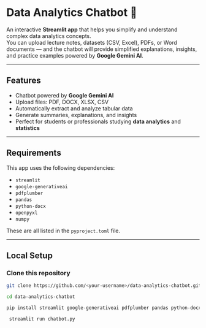 # Data Analytics Chatbot 🤖

An interactive **Streamlit app** that helps you simplify and understand complex data analytics concepts.  
You can upload lecture notes, datasets (CSV, Excel), PDFs, or Word documents — and the chatbot will provide simplified explanations, insights, and practice examples powered by **Google Gemini AI**.

---

## Features

- Chatbot powered by **Google Gemini AI**
- Upload files: PDF, DOCX, XLSX, CSV
- Automatically extract and analyze tabular data
- Generate summaries, explanations, and insights
- Perfect for students or professionals studying **data analytics** and **statistics**

---

## Requirements

This app uses the following dependencies:

- `streamlit`
- `google-generativeai`
- `pdfplumber`
- `pandas`
- `python-docx`
- `openpyxl`
- `numpy`

These are all listed in the `pyproject.toml` file.

---

## Local Setup

### Clone this repository
```bash
git clone https://github.com/<your-username>/data-analytics-chatbot.git
```
```bash
cd data-analytics-chatbot
```
```bash
pip install streamlit google-generativeai pdfplumber pandas python-docx openpyxl numpy
```
```bash
 streamlit run chatbot.py
```

